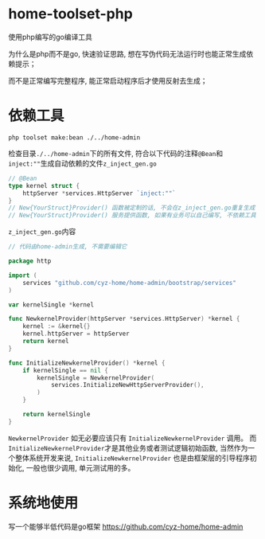 # home-toolset-php
使用php编写的go编译工具

为什么是php而不是go, 快速验证思路, 想在写伪代码无法运行时也能正常生成依赖提示；

而不是正常编写完整程序, 能正常启动程序后才使用反射去生成；

# 依赖工具
~~~~shell
php toolset make:bean ./../home-admin
~~~~
检查目录`./../home-admin`下的所有文件, 符合以下代码的注释`@Bean`和`inject:""`生成自动依赖的文件`z_inject_gen.go`
~~~~go
// @Bean
type kernel struct {
    httpServer *services.HttpServer `inject:""`
}
// New{YourStruct}Provider() 函数被定制的话, 不会在z_inject_gen.go重复生成
// New{YourStruct}Provider() 服务提供函数, 如果有业务可以自己编写, 不依赖工具
~~~~
`z_inject_gen.go`内容
~~~~go
// 代码由home-admin生成, 不需要编辑它

package http

import (
    services "github.com/cyz-home/home-admin/bootstrap/services"
)

var kernelSingle *kernel

func NewkernelProvider(httpServer *services.HttpServer) *kernel {
    kernel := &kernel{}
    kernel.httpServer = httpServer
    return kernel
}

func InitializeNewkernelProvider() *kernel {
	if kernelSingle == nil {
		kernelSingle = NewkernelProvider(
			services.InitializeNewHttpServerProvider(),
		)
	}

	return kernelSingle
}
~~~~

`NewkernelProvider` 如无必要应该只有 `InitializeNewkernelProvider` 调用。
而`InitializeNewkernelProvider`才是其他业务或者测试逻辑初始函数, 当然作为一个整体系统开发来说,
`InitializeNewkernelProvider` 也是由框架层的引导程序初始化, 一般也很少调用, 单元测试用的多。

# 系统地使用

写一个能够半低代码是go框架
https://github.com/cyz-home/home-admin
